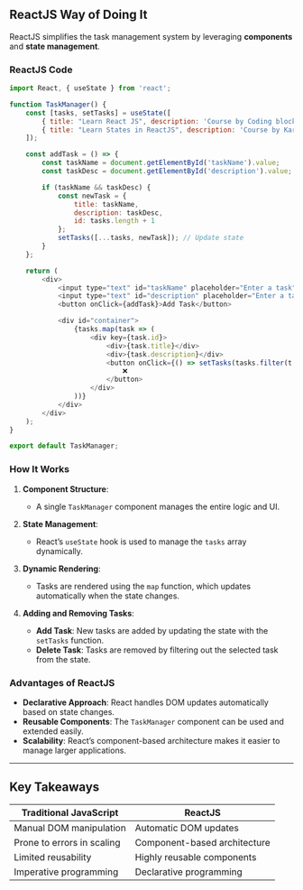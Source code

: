 ## ReactJS Way of Doing It

ReactJS simplifies the task management system by leveraging **components** and **state management**.

### ReactJS Code

```javascript
import React, { useState } from 'react';

function TaskManager() {
    const [tasks, setTasks] = useState([
        { title: "Learn React JS", description: 'Course by Coding blocks', id: 1 },
        { title: "Learn States in ReactJS", description: 'Course by Kartik', id: 2 }
    ]);

    const addTask = () => {
        const taskName = document.getElementById('taskName').value;
        const taskDesc = document.getElementById('description').value;

        if (taskName && taskDesc) {
            const newTask = {
                title: taskName,
                description: taskDesc,
                id: tasks.length + 1
            };
            setTasks([...tasks, newTask]); // Update state
        }
    };

    return (
        <div>
            <input type="text" id="taskName" placeholder="Enter a task" />
            <input type="text" id="description" placeholder="Enter a task-description" />
            <button onClick={addTask}>Add Task</button>

            <div id="container">
                {tasks.map(task => (
                    <div key={task.id}>
                        <div>{task.title}</div>
                        <div>{task.description}</div>
                        <button onClick={() => setTasks(tasks.filter(t => t.id !== task.id))}>
                            ❌
                        </button>
                    </div>
                ))}
            </div>
        </div>
    );
}

export default TaskManager;
```

### How It Works
1. **Component Structure**:
   - A single `TaskManager` component manages the entire logic and UI.

2. **State Management**:
   - React’s `useState` hook is used to manage the `tasks` array dynamically.

3. **Dynamic Rendering**:
   - Tasks are rendered using the `map` function, which updates automatically when the state changes.

4. **Adding and Removing Tasks**:
   - **Add Task**: New tasks are added by updating the state with the `setTasks` function.
   - **Delete Task**: Tasks are removed by filtering out the selected task from the state.

### Advantages of ReactJS
- **Declarative Approach**: React handles DOM updates automatically based on state changes.
- **Reusable Components**: The `TaskManager` component can be used and extended easily.
- **Scalability**: React’s component-based architecture makes it easier to manage larger applications.

---

## Key Takeaways

| Traditional JavaScript      | ReactJS                      |
|-----------------------------|------------------------------|
| Manual DOM manipulation     | Automatic DOM updates        |
| Prone to errors in scaling  | Component-based architecture |
| Limited reusability         | Highly reusable components   |
| Imperative programming      | Declarative programming      |

